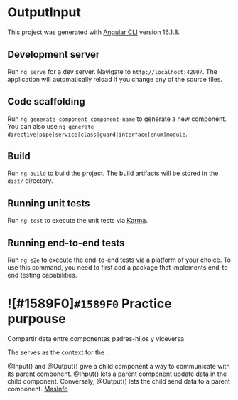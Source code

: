 # OutputInput

This project was generated with [Angular CLI](https://github.com/angular/angular-cli) version 16.1.8.

## Development server

Run `ng serve` for a dev server. Navigate to `http://localhost:4200/`. The application will automatically reload if you change any of the source files.

## Code scaffolding

Run `ng generate component component-name` to generate a new component. You can also use `ng generate directive|pipe|service|class|guard|interface|enum|module`.

## Build

Run `ng build` to build the project. The build artifacts will be stored in the `dist/` directory.

## Running unit tests

Run `ng test` to execute the unit tests via [Karma](https://karma-runner.github.io).

## Running end-to-end tests

Run `ng e2e` to execute the end-to-end tests via a platform of your choice. To use this command, you need to first add a package that implements end-to-end testing capabilities.


# ![#1589F0]`#1589F0` Practice purpouse

Compartir data entre componentes padres-hijos y viceversa

<parent-component>
  <child-component></child-component>
</parent-component>

The <parent-component> serves as the context for the <child-component>.

@Input() and @Output() give a child component a way to communicate with its parent component. @Input() lets a parent component update data in the child component. Conversely, @Output() lets the child send data to a parent component.
[MasInfo](https://angular.io/guide/inputs-outputs)